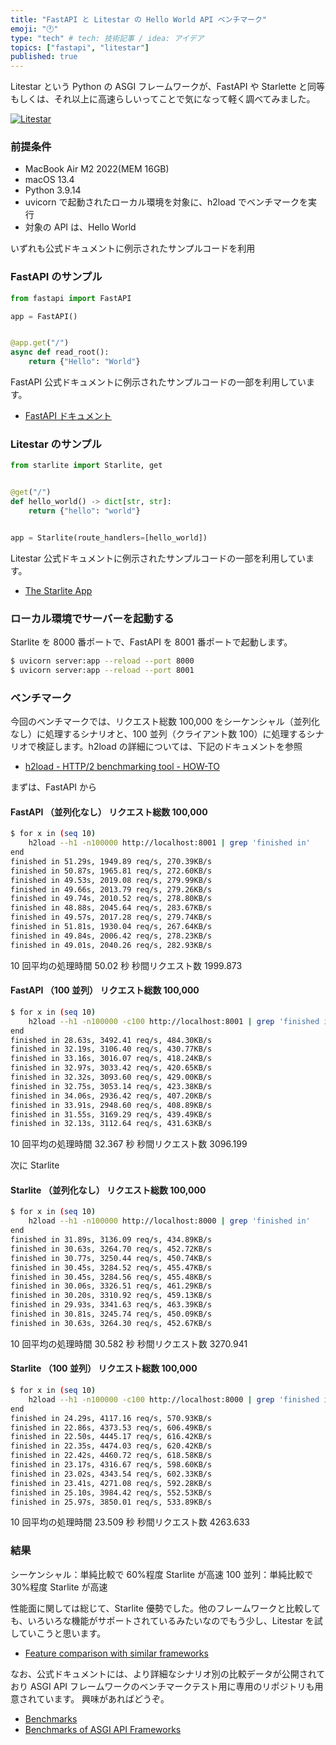 ```yaml
---
title: "FastAPI と Litestar の Hello World API ベンチマーク"
emoji: "🕐"
type: "tech" # tech: 技術記事 / idea: アイデア
topics: ["fastapi", "litestar"]
published: true
---
```


Litestar という Python の ASGI フレームワークが、FastAPI や Starlette と同等
もしくは、それ以上に高速らしいってことで気になって軽く調べてみました。

[![Litestar](https://litestar.dev/_static/logo.svg)](https://github.com/litestar-org/litestar)

### 前提条件

- MacBook Air M2 2022(MEM 16GB)
- macOS 13.4
- Python 3.9.14
- uvicorn で起動されたローカル環境を対象に、h2load でベンチマークを実行
- 対象の API は、Hello World

いずれも公式ドキュメントに例示されたサンプルコードを利用

### FastAPI のサンプル

```python:server.py
from fastapi import FastAPI

app = FastAPI()


@app.get("/")
async def read_root():
    return {"Hello": "World"}
```

FastAPI 公式ドキュメントに例示されたサンプルコードの一部を利用しています。

- [FastAPI ドキュメント](https://fastapi.tiangolo.com/ja/)

### Litestar のサンプル

```python:server.py
from starlite import Starlite, get


@get("/")
def hello_world() -> dict[str, str]:
    return {"hello": "world"}


app = Starlite(route_handlers=[hello_world])
```

Litestar 公式ドキュメントに例示されたサンプルコードの一部を利用しています。

- [The Starlite App](https://docs.litestar.dev/latest/usage/the-starlite-app.html)

### ローカル環境でサーバーを起動する

Starlite を 8000 番ポートで、FastAPI を 8001 番ポートで起動します。

```sh
$ uvicorn server:app --reload --port 8000
$ uvicorn server:app --reload --port 8001
```

### ベンチマーク

今回のベンチマークでは、リクエスト総数 100,000 をシーケンシャル（並列化なし）に処理するシナリオと、100 並列（クライアント数 100）に処理するシナリオで検証します。h2load の詳細については、下記のドキュメントを参照

- [h2load - HTTP/2 benchmarking tool - HOW-TO](https://nghttp2.org/documentation/h2load-howto.html)

まずは、FastAPI から

#### FastAPI （並列化なし） リクエスト総数 100,000

```sh
$ for x in (seq 10)
    h2load --h1 -n100000 http://localhost:8001 | grep 'finished in'
end
finished in 51.29s, 1949.89 req/s, 270.39KB/s
finished in 50.87s, 1965.81 req/s, 272.60KB/s
finished in 49.53s, 2019.08 req/s, 279.99KB/s
finished in 49.66s, 2013.79 req/s, 279.26KB/s
finished in 49.74s, 2010.52 req/s, 278.80KB/s
finished in 48.88s, 2045.64 req/s, 283.67KB/s
finished in 49.57s, 2017.28 req/s, 279.74KB/s
finished in 51.81s, 1930.04 req/s, 267.64KB/s
finished in 49.84s, 2006.42 req/s, 278.23KB/s
finished in 49.01s, 2040.26 req/s, 282.93KB/s
```

10 回平均の処理時間 50.02 秒
秒間リクエスト数 1999.873

#### FastAPI （100 並列） リクエスト総数 100,000

```sh
$ for x in (seq 10)
    h2load --h1 -n100000 -c100 http://localhost:8001 | grep 'finished in'
end
finished in 28.63s, 3492.41 req/s, 484.30KB/s
finished in 32.19s, 3106.40 req/s, 430.77KB/s
finished in 33.16s, 3016.07 req/s, 418.24KB/s
finished in 32.97s, 3033.42 req/s, 420.65KB/s
finished in 32.32s, 3093.60 req/s, 429.00KB/s
finished in 32.75s, 3053.14 req/s, 423.38KB/s
finished in 34.06s, 2936.42 req/s, 407.20KB/s
finished in 33.91s, 2948.60 req/s, 408.89KB/s
finished in 31.55s, 3169.29 req/s, 439.49KB/s
finished in 32.13s, 3112.64 req/s, 431.63KB/s
```

10 回平均の処理時間 32.367 秒
秒間リクエスト数 3096.199

次に Starlite

#### Starlite （並列化なし） リクエスト総数 100,000

```sh
$ for x in (seq 10)
    h2load --h1 -n100000 http://localhost:8000 | grep 'finished in'
end
finished in 31.89s, 3136.09 req/s, 434.89KB/s
finished in 30.63s, 3264.70 req/s, 452.72KB/s
finished in 30.77s, 3250.44 req/s, 450.74KB/s
finished in 30.45s, 3284.52 req/s, 455.47KB/s
finished in 30.45s, 3284.56 req/s, 455.48KB/s
finished in 30.06s, 3326.51 req/s, 461.29KB/s
finished in 30.20s, 3310.92 req/s, 459.13KB/s
finished in 29.93s, 3341.63 req/s, 463.39KB/s
finished in 30.81s, 3245.74 req/s, 450.09KB/s
finished in 30.63s, 3264.30 req/s, 452.67KB/s
```

10 回平均の処理時間 30.582 秒
秒間リクエスト数 3270.941

#### Starlite （100 並列） リクエスト総数 100,000

```sh
$ for x in (seq 10)
    h2load --h1 -n100000 -c100 http://localhost:8000 | grep 'finished in'
end
finished in 24.29s, 4117.16 req/s, 570.93KB/s
finished in 22.86s, 4373.53 req/s, 606.49KB/s
finished in 22.50s, 4445.17 req/s, 616.42KB/s
finished in 22.35s, 4474.03 req/s, 620.42KB/s
finished in 22.42s, 4460.72 req/s, 618.58KB/s
finished in 23.17s, 4316.67 req/s, 598.60KB/s
finished in 23.02s, 4343.54 req/s, 602.33KB/s
finished in 23.41s, 4271.08 req/s, 592.28KB/s
finished in 25.10s, 3984.42 req/s, 552.53KB/s
finished in 25.97s, 3850.01 req/s, 533.89KB/s
```

10 回平均の処理時間 23.509 秒
秒間リクエスト数 4263.633

### 結果

シーケンシャル：単純比較で 60%程度 Starlite が高速
100 並列：単純比較で 30%程度 Starlite が高速

性能面に関しては総じて、Starlite 優勢でした。他のフレームワークと比較しても、いろいろな機能がサポートされているみたいなのでもう少し、Litestar を試していこうと思います。

- [Feature comparison with similar frameworks](https://docs.litestar.dev/2/#feature-comparison-with-similar-frameworks)

なお、公式ドキュメントには、より詳細なシナリオ別の比較データが公開されており
ASGI API フレームワークのベンチマークテスト用に専用のリポジトリも用意されています。
興味があればどうぞ。

- [Benchmarks](https://docs.litestar.dev/2/benchmarks.html)
- [Benchmarks of ASGI API Frameworks](https://github.com/litestar-org/api-performance-tests)
